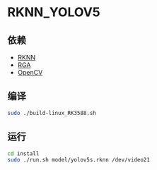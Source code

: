 # RKNN_YOLOV5

## 依赖

- [RKNN](https://github.com/airockchip/rknn-toolkit2)
- [RGA](https://github.com/airockchip/librga)
- [OpenCV](https://opencv.org/releases/)

## 编译

```bash
sudo ./build-linux_RK3588.sh
```

## 运行

```bash
cd install
sudo ./run.sh model/yolov5s.rknn /dev/video21
```

